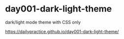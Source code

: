 # day001-dark-light-theme
dark/light mode theme with CSS only

https://dailypractice.github.io/day001-dark-light-theme/
